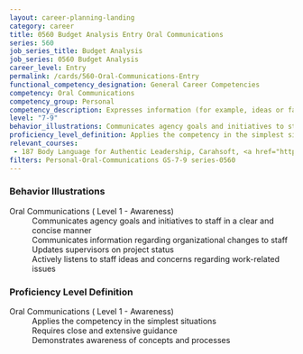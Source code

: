 ```yaml
---
layout: career-planning-landing
category: career
title: 0560 Budget Analysis Entry Oral Communications
series: 560
job_series_title: Budget Analysis
job_series: 0560 Budget Analysis
career_level: Entry
permalink: /cards/560-Oral-Communications-Entry
functional_competency_designation: General Career Competencies
competency: Oral Communications
competency_group: Personal
competency_description: Expresses information (for example, ideas or facts) to individuals or groups effectively, taking into account the audience and nature of the information (for example, technical, sensitive, controversial); makes clear and convincing oral presentations; listens to others, attends to nonverbal cues, and responds appropriately
level: "7-9"
behavior_illustrations: Communicates agency goals and initiatives to staff in a clear and concise manner ? Communicates information regarding organizational changes to staff ? Updates supervisors on project status ? Actively listens to staff ideas and concerns regarding work-related issues
proficiency_level_definition: Applies the competency in the simplest situations ? Requires close and extensive guidance ? Demonstrates awareness of concepts and processes
relevant_courses: 
 - 187 Body Language for Authentic Leadership, Carahsoft, <a href="https://www.linkedin.com/learning/body-language-for-authentic-leadership">https://www.linkedin.com/learning/body-language-for-authentic-leadership</a>
filters: Personal-Oral-Communications GS-7-9 series-0560
---
```


<div class="desktop:grid-col-6 margin-y-205">
  <div class="border-top-05 bg-white padding-2 shadow-5 height-full members-hover border-1px border-gray-30 border-top-orange radius-lg">
    <h3>Behavior Illustrations</h3>
    <dl class="text-base"><dt>Oral Communications ( Level 1 - Awareness)</dt><dd>Communicates agency goals and initiatives to staff in a clear and concise manner </dd><dd> Communicates information regarding organizational changes to staff </dd><dd> Updates supervisors on project status </dd><dd> Actively listens to staff ideas and concerns regarding work-related issues</dd></dl>
  </div>
</div>
<div class="desktop:grid-col-6 margin-y-205">
  <div class="border-top-05 bg-white padding-2 shadow-5 height-full members-hover border-1px border-gray-30 border-top-orange radius-lg">
    <h3>Proficiency Level Definition</h3>
    <dl class="text-base"><dt>Oral Communications ( Level 1 - Awareness)</dt><dd>Applies the competency in the simplest situations </dd><dd> Requires close and extensive guidance </dd><dd> Demonstrates awareness of concepts and processes</dd></dl>
  </div>
</div>